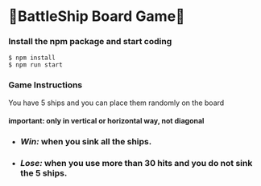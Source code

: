 # :ship:BattleShip Board Game:ship:

### Install the npm package and start coding
```
$ npm install
$ npm run start
```
### Game Instructions

You have 5 ships and you can place them randomly on the board
#### **important**: only in vertical or horizontal way, not diagonal


* ### *Win:* when you sink all the ships.
* ### *Lose:* when you use more than 30 hits and you do not sink the 5 ships.
